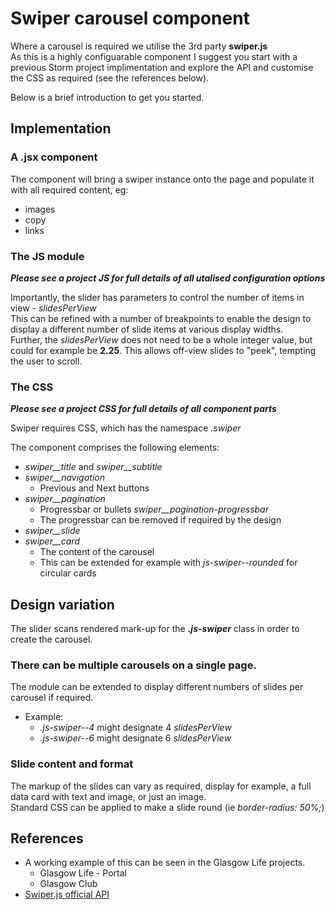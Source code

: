 # Swiper carousel component

Where a carousel is required we utilise the 3rd party **swiper.js**   
As this is a highly configuarable component I suggest you start with a previous Storm project implimentation and explore the API and customise the CSS as required (see the references below).  

Below is a brief introduction to get you started.

## Implementation

### A .jsx component

The component will bring a swiper instance onto the page and populate it with all required content, eg:
- images
- copy
- links

### The JS module

***Please see a project JS for full details of all utalised configuration options***

Importantly, the slider has parameters to control the number of items in view -  *slidesPerView*  
This can be refined with a number of breakpoints to enable the design to display a different number of slide items at various display widths.  
Further, the *slidesPerView* does not need to be a whole integer value, but could for example be **2.25**. This allows off-view slides to "peek", tempting the user to scroll.


### The CSS

***Please see a project CSS for full details of all component parts***

Swiper requires CSS, which has the namespace *.swiper*

The component comprises the following elements:
- *swiper__title* and *swiper__subtitle*  
- *swiper__navigation*  
  - Previous and Next buttons  
- *swiper__pagination*
  - Progressbar or bullets *swiper__pagination-progressbar*
  - The progressbar can be removed if required by the design
- *swiper__slide*
- *swiper__card*
  - The content of the carousel
  - This can be extended for example with *js-swiper--rounded* for circular cards



## Design variation

The slider scans rendered mark-up for the ***.js-swiper*** class in order to create the carousel.

### There can be multiple carousels on a single page.  

The module can be extended to display different numbers of slides per carousel if required.  
- Example:  
  -  *.js-swiper--4* might designate 4 *slidesPerView*
  -  *.js-swiper--6* might designate 6 *slidesPerView*

### Slide content and format

The markup of the slides can vary as required, display for example, a full data card with text and image, or just an image.  
Standard CSS can be applied to make a slide round (ie *border-radius: 50%;*)



## References

- A working example of this can be seen in the Glasgow Life projects.
  - Glasgow Life - Portal
  - Glasgow Club
- [Swiper.js official API](https://swiperjs.com/swiper-api)